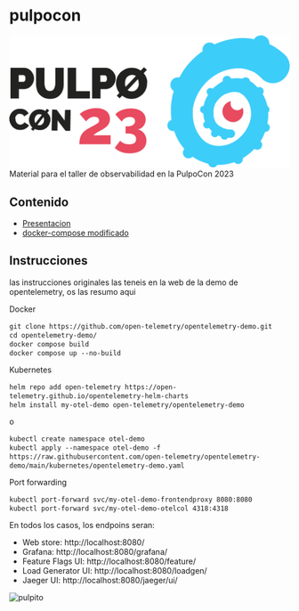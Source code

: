 # pulpocon
![PulpoCon](img/logoHoriz.svg)
Material para el taller de observabilidad en la PulpoCon 2023

## Contenido
* [Presentacion](https://github.com/marromang/pulpocon/docs/presentacion)
* [docker-compose modificado](https://github.com/marromang/pulpocon/config/docker-compose.yaml)

## Instrucciones
las instrucciones originales las teneis en la web de la demo de opentelemetry, os las resumo aqui

Docker

```
git clone https://github.com/open-telemetry/opentelemetry-demo.git
cd opentelemetry-demo/
docker compose build
docker compose up --no-build
```

Kubernetes
```
helm repo add open-telemetry https://open-telemetry.github.io/opentelemetry-helm-charts
helm install my-otel-demo open-telemetry/opentelemetry-demo
```
o
```
kubectl create namespace otel-demo
kubectl apply --namespace otel-demo -f https://raw.githubusercontent.com/open-telemetry/opentelemetry-demo/main/kubernetes/opentelemetry-demo.yaml
```

Port forwarding
```
kubectl port-forward svc/my-otel-demo-frontendproxy 8080:8080
kubectl port-forward svc/my-otel-demo-otelcol 4318:4318
```

En todos los casos, los endpoins seran:
* Web store: http://localhost:8080/
* Grafana: http://localhost:8080/grafana/
* Feature Flags UI: http://localhost:8080/feature/
* Load Generator UI: http://localhost:8080/loadgen/
* Jaeger UI: http://localhost:8080/jaeger/ui/

![pulpito](img/pulpi.png)